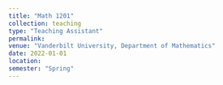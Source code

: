```yaml
---
title: "Math 1201"
collection: teaching
type: "Teaching Assistant"
permalink: 
venue: "Vanderbilt University, Department of Mathematics"
date: 2022-01-01
location:
semester: "Spring" 
---
```

